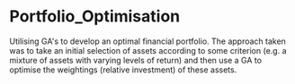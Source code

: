 # Portfolio_Optimisation
Utilising GA's to develop an optimal financial portfolio.
The approach taken was to take an initial selection of assets according to some criterion (e.g. a mixture of assets with varying levels of return) 
and then use a GA to optimise the weightings (relative investment) of these assets.
